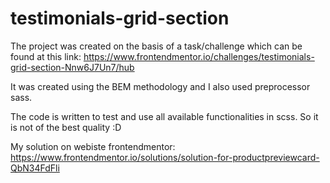 # testimonials-grid-section

The project was created on the basis of a task/challenge which can be found at this link: https://www.frontendmentor.io/challenges/testimonials-grid-section-Nnw6J7Un7/hub

It was created using the BEM methodology and I also used preprocessor sass.

The code is written to test and use all available functionalities in scss. So it is not of the best quality :D

My solution on webiste frontendmentor: https://www.frontendmentor.io/solutions/solution-for-productpreviewcard-QbN34FdFli
